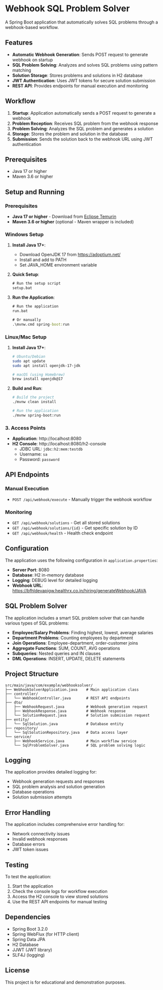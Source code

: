 # Webhook SQL Problem Solver

A Spring Boot application that automatically solves SQL problems through a webhook-based workflow.

## Features

- **Automatic Webhook Generation**: Sends POST request to generate webhook on startup
- **SQL Problem Solving**: Analyzes and solves SQL problems using pattern matching
- **Solution Storage**: Stores problems and solutions in H2 database
- **JWT Authentication**: Uses JWT tokens for secure solution submission
- **REST API**: Provides endpoints for manual execution and monitoring

## Workflow

1. **Startup**: Application automatically sends a POST request to generate a webhook
2. **Problem Reception**: Receives SQL problem from the webhook response
3. **Problem Solving**: Analyzes the SQL problem and generates a solution
4. **Storage**: Stores the problem and solution in the database
5. **Submission**: Sends the solution back to the webhook URL using JWT authentication

## Prerequisites

- Java 17 or higher
- Maven 3.6 or higher

## Setup and Running

### Prerequisites

- **Java 17 or higher** - Download from [Eclipse Temurin](https://adoptium.net/)
- **Maven 3.6 or higher** (optional - Maven wrapper is included)

### Windows Setup

1. **Install Java 17+**:
   - Download OpenJDK 17 from https://adoptium.net/
   - Install and add to PATH
   - Set JAVA_HOME environment variable

2. **Quick Setup**:
   ```cmd
   # Run the setup script
   setup.bat
   ```

3. **Run the Application**:
   ```cmd
   # Run the application
   run.bat
   
   # Or manually
   .\mvnw.cmd spring-boot:run
   ```

### Linux/Mac Setup

1. **Install Java 17+**:
   ```bash
   # Ubuntu/Debian
   sudo apt update
   sudo apt install openjdk-17-jdk
   
   # macOS (using Homebrew)
   brew install openjdk@17
   ```

2. **Build and Run**:
   ```bash
   # Build the project
   ./mvnw clean install
   
   # Run the application
   ./mvnw spring-boot:run
   ```

### 3. Access Points

- **Application**: http://localhost:8080
- **H2 Console**: http://localhost:8080/h2-console
  - JDBC URL: `jdbc:h2:mem:testdb`
  - Username: `sa`
  - Password: `password`

## API Endpoints

### Manual Execution
- `POST /api/webhook/execute` - Manually trigger the webhook workflow

### Monitoring
- `GET /api/webhook/solutions` - Get all stored solutions
- `GET /api/webhook/solutions/{id}` - Get specific solution by ID
- `GET /api/webhook/health` - Health check endpoint

## Configuration

The application uses the following configuration in `application.properties`:

- **Server Port**: 8080
- **Database**: H2 in-memory database
- **Logging**: DEBUG level for detailed logging
- **Webhook URL**: https://bfhldevapigw.healthrx.co.in/hiring/generateWebhook/JAVA

## SQL Problem Solver

The application includes a smart SQL problem solver that can handle various types of SQL problems:

- **Employee/Salary Problems**: Finding highest, lowest, average salaries
- **Department Problems**: Counting employees by department
- **Join Operations**: Employee-department, order-customer joins
- **Aggregate Functions**: SUM, COUNT, AVG operations
- **Subqueries**: Nested queries and IN clauses
- **DML Operations**: INSERT, UPDATE, DELETE statements

## Project Structure

```
src/main/java/com/example/webhooksolver/
├── WebhookSolverApplication.java    # Main application class
├── controller/
│   └── WebhookController.java       # REST API endpoints
├── dto/
│   ├── WebhookRequest.java          # Webhook generation request
│   ├── WebhookResponse.java         # Webhook response
│   └── SolutionRequest.java         # Solution submission request
├── entity/
│   └── SqlSolution.java             # Database entity
├── repository/
│   └── SqlSolutionRepository.java   # Data access layer
└── service/
    ├── WebhookService.java          # Main workflow service
    └── SqlProblemSolver.java        # SQL problem solving logic
```

## Logging

The application provides detailed logging for:
- Webhook generation requests and responses
- SQL problem analysis and solution generation
- Database operations
- Solution submission attempts

## Error Handling

The application includes comprehensive error handling for:
- Network connectivity issues
- Invalid webhook responses
- Database errors
- JWT token issues

## Testing

To test the application:

1. Start the application
2. Check the console logs for workflow execution
3. Access the H2 console to view stored solutions
4. Use the REST API endpoints for manual testing

## Dependencies

- Spring Boot 3.2.0
- Spring WebFlux (for HTTP client)
- Spring Data JPA
- H2 Database
- JJWT (JWT library)
- SLF4J (logging)

## License

This project is for educational and demonstration purposes.

